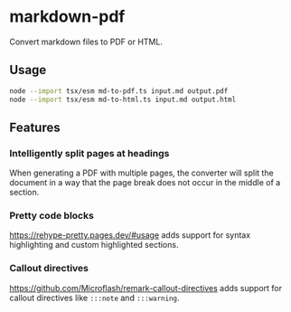 # markdown-pdf

Convert markdown files to PDF or HTML.

## Usage

```bash
node --import tsx/esm md-to-pdf.ts input.md output.pdf
node --import tsx/esm md-to-html.ts input.md output.html
```

## Features

### Intelligently split pages at headings

When generating a PDF with multiple pages, the converter will split the document in a way that the page break does not occur in the middle of a section.

### Pretty code blocks

https://rehype-pretty.pages.dev/#usage adds support for syntax highlighting and custom highlighted sections.

### Callout directives

https://github.com/Microflash/remark-callout-directives adds support for callout directives like `:::note` and `:::warning`.
